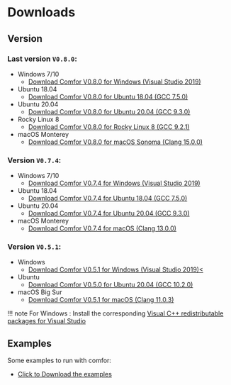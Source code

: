 # Downloads

## Version

### Last version `V0.8.0`:

  - Windows 7/10
    - <a href="../../assets/bin/v0_8_0/Release-windows-vs2019/COMFOR_V0_8_0_VS2019.exe" download>Download Comfor V0.8.0 for Windows (Visual Studio 2019)</a>
  - Ubuntu 18.04
    - <a href="../../assets/bin/v0_8_0/Release-ubuntu-18.04-gcc/COMFOR_V0_8_0_GCC7_5" download>Download Comfor V0.8.0 for Ubuntu 18.04 (GCC 7.5.0)</a>
  - Ubuntu 20.04
    - <a href="../../assets/bin/v0_8_0/Release-ubuntu-20.04-gcc/COMFOR_V0_8_0_GCC9_3" download>Download Comfor V0.8.0 for Ubuntu 20.04 (GCC 9.3.0)</a>
  - Rocky Linux 8
    - <a href="../../assets/bin/v0_8_0/Release-rocky-linux-8-gcc/COMFOR_V0_8_0_GCC9_2" download>Download Comfor V0.8.0 for Rocky Linux 8 (GCC 9.2.1)</a>
  - macOS Monterey
    - <a href="../../assets/bin/v0_8_0/Release-macos-sonoma-clang/COMFOR_V0_8_0_CLANG15" download>Download Comfor V0.8.0 for macOS Sonoma (Clang 15.0.0)</a>

### Version `V0.7.4`:

  - Windows 7/10
    - <a href="../../assets/bin/v0_7_4/COMFOR_V0_7_4_VS2019.exe" download>Download Comfor V0.7.4 for Windows (Visual Studio 2019)</a>
  - Ubuntu 18.04
    - <a href="../../assets/bin/v0_7_4/COMFOR_V0_7_4_GCC7_5" download>Download Comfor V0.7.4 for Ubuntu 18.04 (GCC 7.5.0)</a>
  - Ubuntu 20.04
    - <a href="../../assets/bin/v0_7_4/COMFOR_V0_7_4_GCC9_3" download>Download Comfor V0.7.4 for Ubuntu 20.04 (GCC 9.3.0)</a>
  - macOS Monterey
    - <a href="../../assets/bin/v0_7_4/COMFOR_V0_7_4_CLANG13" download>Download Comfor V0.7.4 for macOS (Clang 13.0.0)</a>

### Version `V0.5.1`:

  - Windows
    - <a href="../../assets/bin/COMFOR_V0_5_1.exe" download>Download Comfor V0.5.1 for Windows (Visual Studio 2019)<</a>
  - Ubuntu
    - <a href="../../assets/bin/COMFOR_V0_5_0_GCC_10_2_0" download>Download Comfor V0.5.0 for Ubuntu 20.04 (GCC 10.2.0)</a>
  - macOS Big Sur
    - <a href="../../assets/bin/COMFOR_V0_5_1_OSX_clang11" download>Download Comfor V0.5.1 for macOS (Clang 11.0.3)</a>

!!! note
    For Windows : Install the corresponding [Visual C++ redistributable packages for Visual Studio](https://support.microsoft.com/en-us/topic/the-latest-supported-visual-c-downloads-2647da03-1eea-4433-9aff-95f26a218cc0)
    
## Examples

Some examples to run with comfor:

- <a href="../../assets/examples/examples.zip" download>Click to Download the examples</a>
